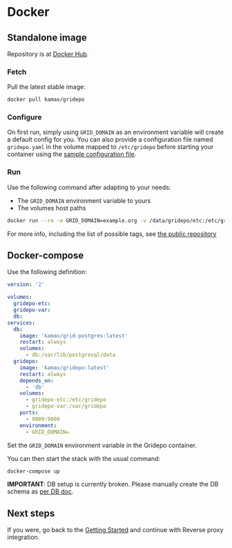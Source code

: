 # Docker
## Standalone image
Repository is at [Docker Hub](https://hub.docker.com/r/kamax/gridepo/tags).
### Fetch
Pull the latest stable image:
```bash
docker pull kamax/gridepo
```

### Configure
On first run, simply using `GRID_DOMAIN` as an environment variable will create a default config for you.
You can also provide a configuration file named `gridepo.yaml` in the volume mapped to `/etc/gridepo` before starting your
container using the [sample configuration file](../../gridepo.sample.yaml).

### Run
Use the following command after adapting to your needs:
- The `GRID_DOMAIN` environment variable to yours
- The volumes host paths

```bash
docker run --rm -e GRID_DOMAIN=example.org -v /data/gridepo/etc:/etc/gridepo -v /data/gridepo/var:/var/gridepo -p 9009:9009 -t kamax/gridepo
```

For more info, including the list of possible tags, see [the public repository](https://hub.docker.com/r/kamax/gridepo/)

## Docker-compose
Use the following definition:
```yaml
version: '2'

volumes:
  gridepo-etc:
  gridepo-var:
  db:
services:
  db:
    image: 'kamax/grid-postgres:latest'
    restart: always
    volumes:
      - db:/var/lib/postgresql/data
  gridepo:
    image: 'kamax/gridepo:latest'
    restart: always
    depends_on:
      - 'db'
    volumes:
      - gridepo-etc:/etc/gridepo
      - gridepo-var:/var/gridepo
    ports:
      - 9009:9009
    environment:
      - GRID_DOMAIN=
```
Set the `GRID_DOMAIN` environment variable in the Gridepo container.

You can then start the stack with the usual command:
```bash
docker-compose up
```

**IMPORTANT**: DB setup is currently broken. Please manually create the DB schema as [per DB doc](../database.md).

## Next steps
If you were, go back to the [Getting Started](../getting-started.md#reverse-proxy) and continue with Reverse proxy integration.

